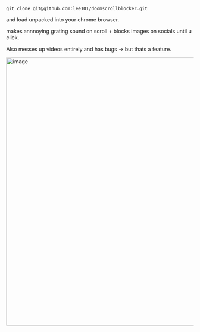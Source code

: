 ```
git clone git@github.com:lee101/doomscrollblocker.git 
```

and load unpacked into your chrome browser.

makes annnoying grating sound on scroll + blocks images on socials until u click.

Also messes up videos entirely and has bugs -> but thats a feature.

<img width="553" height="719" alt="image" src="https://github.com/user-attachments/assets/743b7db2-1c0f-473d-b74c-ec3800f8ba5e" />
